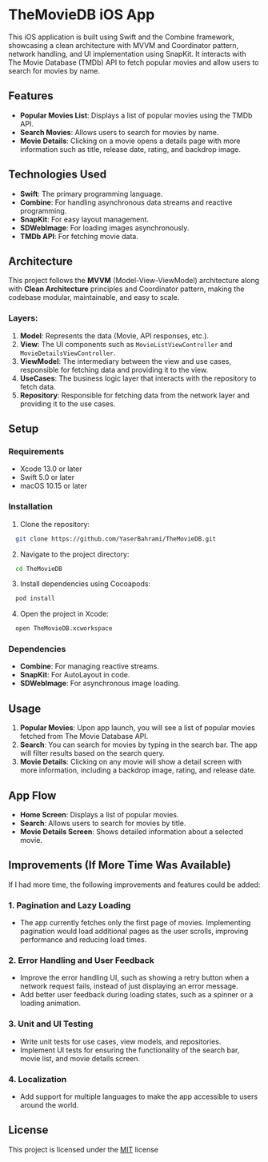 # TheMovieDB iOS App

This iOS application is built using Swift and the Combine framework, showcasing a clean architecture with MVVM and Coordinator pattern, network handling, and UI implementation using SnapKit. It interacts with The Movie Database (TMDb) API to fetch popular movies and allow users to search for movies by name.

## Features

- **Popular Movies List**: Displays a list of popular movies using the TMDb API.
- **Search Movies**: Allows users to search for movies by name.
- **Movie Details**: Clicking on a movie opens a details page with more information such as title, release date, rating, and backdrop image.

## Technologies Used

- **Swift**: The primary programming language.
- **Combine**: For handling asynchronous data streams and reactive programming.
- **SnapKit**: For easy layout management.
- **SDWebImage**: For loading images asynchronously.
- **TMDb API**: For fetching movie data.

## Architecture

This project follows the **MVVM** (Model-View-ViewModel) architecture along with **Clean Architecture** principles and Coordinator pattern, making the codebase modular, maintainable, and easy to scale.

### Layers:
1. **Model**: Represents the data (Movie, API responses, etc.).
2. **View**: The UI components such as `MovieListViewController` and `MovieDetailsViewController`.
3. **ViewModel**: The intermediary between the view and use cases, responsible for fetching data and providing it to the view.
4. **UseCases**: The business logic layer that interacts with the repository to fetch data.
5. **Repository**: Responsible for fetching data from the network layer and providing it to the use cases.


## Setup

### Requirements

- Xcode 13.0 or later
- Swift 5.0 or later
- macOS 10.15 or later

### Installation

1. Clone the repository:
```bash
  git clone https://github.com/YaserBahrami/TheMovieDB.git
```
2. Navigate to the project directory:
```bash
  cd TheMovieDB
```
3. Install dependencies using Cocoapods:
```bash
  pod install
```
4. Open the project in Xcode:
```bash
  open TheMovieDB.xcworkspace
```

### Dependencies

- **Combine**: For managing reactive streams.
- **SnapKit**: For AutoLayout in code.
- **SDWebImage**: For asynchronous image loading.

## Usage

1. **Popular Movies**: Upon app launch, you will see a list of popular movies fetched from The Movie Database API.
2. **Search**: You can search for movies by typing in the search bar. The app will filter results based on the search query.
3. **Movie Details**: Clicking on any movie will show a detail screen with more information, including a backdrop image, rating, and release date.

## App Flow

- **Home Screen**: Displays a list of popular movies.
- **Search**: Allows users to search for movies by title.
- **Movie Details Screen**: Shows detailed information about a selected movie.


## Improvements (If More Time Was Available)

If I had more time, the following improvements and features could be added:

### 1. **Pagination and Lazy Loading**
- The app currently fetches only the first page of movies. Implementing pagination would load additional pages as the user scrolls, improving performance and reducing load times.

### 2. **Error Handling and User Feedback**
- Improve the error handling UI, such as showing a retry button when a network request fails, instead of just displaying an error message.
- Add better user feedback during loading states, such as a spinner or a loading animation.

### 3. **Unit and UI Testing**
- Write unit tests for use cases, view models, and repositories.
- Implement UI tests for ensuring the functionality of the search bar, movie list, and movie details screen.

### 4. **Localization**
- Add support for multiple languages to make the app accessible to users around the world.




## License

This project is licensed under the [MIT](https://choosealicense.com/licenses/mit/) license


